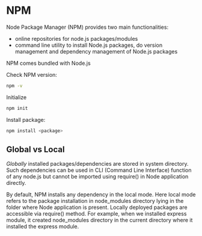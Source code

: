 # NPM

Node Package Manager (NPM) provides two main functionalities:

- online repositories for node.js packages/modules
- command line utility to install Node.js packages, do version management and dependency management of Node.js packages

NPM comes bundled with Node.js

Check NPM version:

```bash
npm -v
```

Initialize

```bash
npm init
```

Install package:

```bash
npm install <package>
```

## Global vs Local

_Globally_ installed packages/dependencies are stored in system directory. Such dependencies can be used in CLI (Command Line Interface) function of any node.js but cannot be imported using require() in Node application directly.

By default, NPM installs any dependency in the local mode. Here local mode refers to the package installation in node_modules directory lying in the folder where Node application is present. Locally deployed packages are accessible via require() method. For example, when we installed express module, it created node_modules directory in the current directory where it installed the express module.
